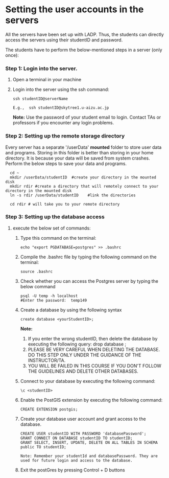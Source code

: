 # Setting the user accounts in the servers

All the servers have been set up with LADP. Thus, the students can directly access the servers using their studentID and password.

The students have to perform the below-mentioned steps in a server (only once): 

### Step 1: Login into the server.
1. Open a terminal in your machine 
2. Login into the server using the ssh command:

       ssh studentID@serverName
      
       E.g.,  ssh studentID@skytree1.u-aizu.ac.jp

    **Note:** Use the password of your student email to login. Contact TAs or professors if you encounter any login problems.


### Step 2: Setting up the remote storage directory

Every server has a separate '/userData' **mounted** folder to store user data and programs. Storing in this folder 
is better than storing in your home directory.  It is because your data will be saved from system crashes. Perform the below steps to
save your data and programs.

      cd ~
      mkdir /userData/studentID  #create your directory in the mounted disk 
      mkdir rdir #create a directory that will remotely connect to your directory in the mounted disk
      ln -s rdir /userData/studentID    #link the directories

      cd rdir # will take you to your remote directory

### Step 3: Setting up the database access
1. execute the below set of commands:
   1. Type this command on the terminal: 
   
          echo "export PGDATABASE=postgres" >> .bashrc 
   2. Compile the .bashrc file by typing the following command on the terminal:  
   
          source .bashrc
   3. Check whether you can access the Postgres server by typing the below command
      
          psql -U temp -h localhost
          #Enter the password:  temp149   

   4. Create a database by using the following syntax

          create database <yourStudentID>;     
         
      **Note:**
      1. If you enter the wrong studentID, then delete the database by executing the following query:  drop database <wrongStudentID>;
      2. PLEASE BE VERY CAREFUL WHEN DELETING THE DATABASE.  DO THIS STEP ONLY UNDER THE GUIDANCE OF THE INSTRUCTOR/TA.
      3. YOU WILL BE FAILED IN THIS COURSE IF YOU DON'T FOLLOW THE GUIDELINES AND DELETE OTHER DATABASES.
   5. Connect to your database by executing the following command:
      
          \c <studentID>
   
   6. Enable the PostGIS extension by executing the following command:

          CREATE EXTENSION postgis;
   7. Create your database user account and grant access to the database.

          CREATE USER studentID WITH PASSWORD 'databasePassword';
          GRANT CONNECT ON DATABASE studentID TO studentID;
          GRANT SELECT, INSERT, UPDATE, DELETE ON ALL TABLES IN SCHEMA public TO studentID;

          Note: Remember your studentId and databasePassword. They are used for future login and access to the database.
   8. Exit the postGres by pressing  Control + D buttons 
